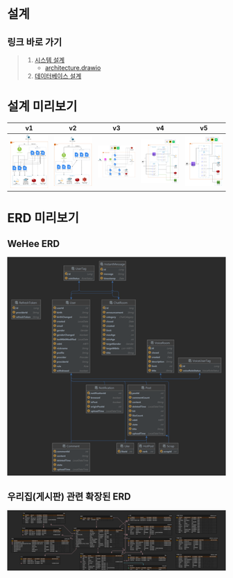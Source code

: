 # 설계

## 링크 바로 가기

> 1. [시스템 설계](system-architecture.md)
>    - [architecture.drawio](system-architecture/architecture.drawio)
> 2. [데이터베이스 설계](database.md)

# 설계 미리보기

|                       v1                       |                       v2                       |                       v3                       |                       v4                       |                       v5                       |
| :--------------------------------------------: | :--------------------------------------------: | :--------------------------------------------: | :--------------------------------------------: | :--------------------------------------------: |
| <img src="images/practice26.png" width="300"/> | <img src="images/practice27.png" width="300"/> | <img src="images/practice29.png" width="300"/> | <img src="images/practice30.png" width="300"/> | <img src="images/practice31.png" width="300"/> |



# ERD 미리보기

## WeHee ERD

![](images/architecture01.png)

## 우리집(게시판) 관련 확장된 ERD

![](images/architecture02.png)
